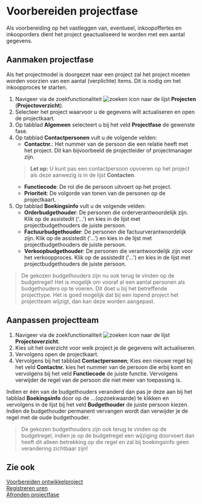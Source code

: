 # Voorbereiden projectfase

Als voorbereiding op het vastleggen van, eventueel, inkoopoffertes en inkooporders dient het project geactualiseerd te worden met een aantal gegevens. 

## Aanmaken projectfase

Als het projectmodel is doorgezet naar een project zal het project moeten worden voorzien van een aantal (verplichte) items. Dit is nodig om het inkoopproces te starten. 

 1. Navigeer via de zoekfunctionaliteit ![zoeken icon](/assets/images/zoeken.png "zoeken icon") naar de lijst **Projecten** (**Projectoverzicht**). 
 2. Selecteer het project waarvoor u de gegevens wilt actualiseren en open de projectkaart.
 3. Op tabblad **Algemeen** selecteert u bij het veld **Projectfase** de gewenste fase. 
 5. Op tabblad **Contactpersonen** vult u de volgende velden:
 	* **Contactnr.**: Het nummer van de persoon die een relatie heeft met het project. Dit kan bijvoorbeeld de projectleider of projectmanager zijn.  
	>**Let op:** U kunt pas een contactpersoon opvoeren op het project als deze aanwezig is in de lijst **Contacten**.  
  	*  **Functiecode**: De rol die de persoon uitvoert op het project. 
 	* **Prioriteit**: De volgorde van tonen van de personen op de projectkaart.
 6. Op tabblad **Boekingsinfo** vult u de volgende velden:
 	* **Orderbudgethouder**: De personen die orderverantwoordelijk zijn. Klik op de assistedit ('...') en kies in de lijst met projectbudgethouders de juiste persoon. 
 	* **Factuurbudgethouder**: De personen die factuurverantwoordelijk zijn. Klik op de assistedit ('...') en kies in de lijst met projectbudgethouders de juiste persoon.
	* **Verkoopbudgethouder**: De personen die verantwoordelijk zijn voor het verkoopproces. Klik op de assistedit ('...') en kies in de lijst met projectbudgethouders de juiste persoon.
>De gekozen budgethouders zijn nu ook terug te vinden op de budgetregel! Het is mogelijk om vooraf al een aantal personen als budgethouders op te voeren. Dit doet u bij het betreffende projecttype.
Het is goed mogelijk dat bij een lopend project het projectteam wijzigt, dan kan deze worden aangepast.

## Aanpassen projectteam

 1. Navigeer via de zoekfunctionaliteit ![zoeken icon](/assets/images/zoeken.png "zoeken icon") naar de lijst **Projectoverzicht**. 
 2. Kies uit het overzicht voor welk project je de gegevens wilt actualiseren. 
 3. Vervolgens open de projectkaart.
 4. Vervolgens bij het tabblad **Contactpersonen**;
Kies een nieuwe regel bij het veld **Contactnr.** kies het nummer van de persoon die erbij komt en vervolgens bij het veld **Functiecode** de juiste functie. 
Vervolgens verwijder de regel van de persoon die niet meer van toepassing is.

Indien er één van de budgethouders veranderd dan pas je deze aan bij het tabblad **Boekingsinfo** door op de ...(opzoekwaarde) te klikken en vervolgens in de lijst bij het veld **Budgethouder** de juiste persoon kiezen. Indien de budgethouder permanent vervangen wordt dan verwijder je de regel met de oude budgethouder. 
>De gekozen budgethouders zijn ook terug te vinden op de budgetregel, indien je op de budgetregel een wijziging doorvoert dan heeft dit alleen betrekking op die regel en zal bij boekingsinfo geen verandering zichtbaar zijn!

## Zie ook

[Voorbereiden ontwikkelproject](../voorbereiden-ontwikkelproject/)  
[Registreren uren](../registreren-uren/)  
[Afronden projectfase](../afronden-projectfase/)  
